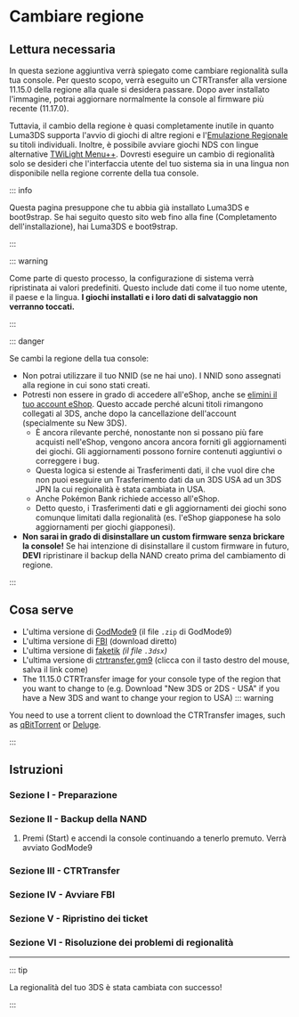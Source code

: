 # Cambiare regione

## Lettura necessaria

In questa sezione aggiuntiva verrà spiegato come cambiare regionalità sulla tua console. Per questo scopo, verrà eseguito un CTRTransfer alla versione 11.15.0 della regione alla quale si desidera passare. Dopo aver installato l'immagine, potrai aggiornare normalmente la console al firmware più recente (11.17.0).

Tuttavia, il cambio della regione è quasi completamente inutile in quanto Luma3DS supporta l'avvio di giochi di altre regioni e l'[Emulazione Regionale](https://github.com/LumaTeam/Luma3DS/wiki/Optional-features) su titoli individuali. Inoltre, è possibile avviare giochi NDS con lingue alternative [TWiLight Menu++](https://github.com/DS-Homebrew/TWiLightMenu/releases). Dovresti eseguire un cambio di regionalità solo se desideri che l'interfaccia utente del tuo sistema sia in una lingua non disponibile nella regione corrente della tua console.

::: info

Questa pagina presuppone che tu abbia già installato Luma3DS e boot9strap. Se hai seguito questo sito web fino alla fine (Completamento dell'installazione), hai Luma3DS e boot9strap.

:::

::: warning

Come parte di questo processo, la configurazione di sistema verrà ripristinata ai valori predefiniti. Questo include dati come il tuo nome utente, il paese e la lingua. **I giochi installati e i loro dati di salvataggio non verranno toccati.**

:::

::: danger

Se cambi la regione della tua console:

- Non potrai utilizzare il tuo NNID (se ne hai uno). I NNID sono assegnati alla regione in cui sono stati creati.
- Potresti non essere in grado di accedere all'eShop, anche se [elimini il tuo account eShop](https://en-americas-support.nintendo.com/app/answers/detail/a_id/74/~/how-to-delete-a-nintendo-eshop-account). Questo accade perché alcuni titoli rimangono collegati al 3DS, anche dopo la cancellazione dell'account (specialmente su New 3DS).
    - È ancora rilevante perché, nonostante non si possano più fare acquisti nell'eShop, vengono ancora ancora forniti gli aggiornamenti dei giochi. Gli aggiornamenti possono fornire contenuti aggiuntivi o correggere i bug.
    - Questa logica si estende ai Trasferimenti dati, il che vuol dire che non puoi eseguire un Trasferimento dati da un 3DS USA ad un 3DS JPN la cui regionalità è stata cambiata in USA.
    - Anche Pokémon Bank richiede accesso all'eShop.
    - Detto questo, i Trasferimenti dati e gli aggiornamenti dei giochi sono comunque limitati dalla regionalità (es. l'eShop giapponese ha solo aggiornamenti per giochi giapponesi).
- **Non sarai in grado di disinstallare un custom firmware senza brickare la console!** Se hai intenzione di disinstallare il custom firmware in futuro, **DEVI** ripristinare il backup della NAND creato prima del cambiamento di regione.

:::

## Cosa serve

- L'ultima versione di [GodMode9](https://github.com/d0k3/GodMode9/releases/latest) (il file `.zip` di GodMode9)
- L'ultima versione di [FBI](https://github.com/nh-server/FBI-NH/releases/download/2.6.1/FBI.3dsx) (download diretto)
- L'ultima versione di [faketik](https://github.com/ihaveamac/faketik/releases/latest) _(il file `.3dsx`)_
- L'ultima versione di [ctrtransfer.gm9](https://raw.githubusercontent.com/nh-server/scripts/refs/heads/main/3DS/ctrtransfer.gm9) (clicca con il tasto destro del mouse, salva il link come)
- The 11.15.0 CTRTransfer image for your console type of the region that you want to change to (e.g. Download "New 3DS or 2DS - USA" if you have a New 3DS and want to change your region to USA)
    ::: warning

You need to use a torrent client to download the CTRTransfer images, such as [qBitTorrent](https://www.qbittorrent.org/download) or [Deluge](https://deluge-torrent.org/download/).

:::

<!--@include: ./_include/ctrtransfer-images.md -->

## Istruzioni

### Sezione I - Preparazione

<!--@include: ./_include/ctrtransfer-prep.md -->

### Sezione II - Backup della NAND

1. Premi (Start) e accendi la console continuando a tenerlo premuto. Verrà avviato GodMode9

<!--@include: ./_include/nand-backup.md -->

### Sezione III - CTRTransfer

<!--@include: ./_include/ctrtransfer-main.md -->

### Sezione IV - Avviare FBI

<!--@include: ./_include/launch-hbl-dlp.md -->

### Sezione V - Ripristino dei ticket

<!--@include: ./_include/ctrtransfer-ticket-copy.md -->

### Sezione VI - Risoluzione dei problemi di regionalità

<!--@include: ./_include/ctrnand-datayeet.md -->

___

::: tip

La regionalità del tuo 3DS è stata cambiata con successo!

:::
